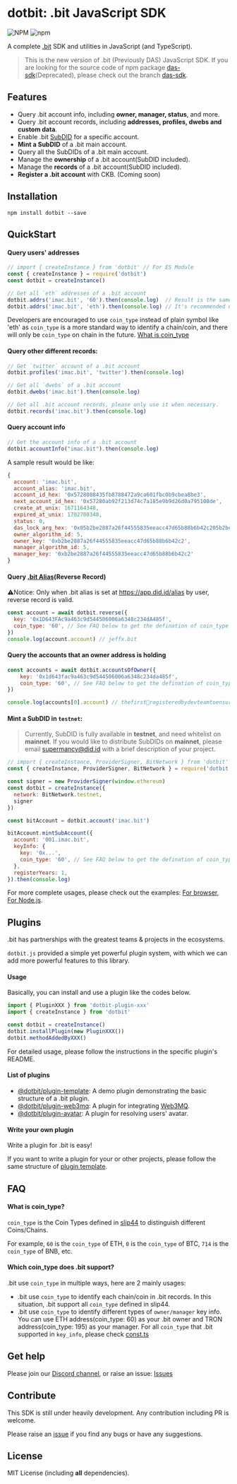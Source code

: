 dotbit: .bit JavaScript SDK
==================
![NPM](https://img.shields.io/npm/l/dotbit)
![npm](https://img.shields.io/npm/v/dotbit)

A complete [.bit](https://did.id) SDK and utilities in JavaScript (and TypeScript).

> This is the new version of .bit (Previously DAS) JavaScript SDK. If you are looking for the source code of npm package [das-sdk](https://www.npmjs.com/package/das-sdk)(Deprecated), please check out the branch [das-sdk](https://github.com/dotbitHQ/dotbit.js/tree/das-sdk).

## Features
- Query .bit account info, including **owner, manager, status**, and more.
- Query .bit account records, including **addresses, profiles, dwebs and custom data**.
- Enable .bit [SubDID](https://www.did.id/subdid) for a specific account.
- **Mint a SubDID** of a .bit main account.
- Query all the SubDIDs of a .bit main account.
- Manage the **ownership** of a .bit account(SubDID included).
- Manage the **records** of a .bit account(SubDID included).
- **Register a .bit account** with CKB. (Coming soon)

## Installation
```shell
npm install dotbit --save
```

## QuickStart
#### Query users' addresses
```javascript
// import { createInstance } from 'dotbit' // For ES Module
const { createInstance } = require('dotbit')
const dotbit = createInstance()

// Get all `eth` addresses of a .bit account
dotbit.addrs('imac.bit', '60').then(console.log)  // Result is the same as below, using coin_type
dotbit.addrs('imac.bit', 'eth').then(console.log) // It's recommended using coin_type as above, instead of symbol.
```

Developers are encouraged to use `coin_type` instead of plain symbol like 'eth' as `coin_type` is a more standard way to identify a chain/coin, and there will only be `coin_type` on chain in the future. [What is coin_type](https://github.com/dotbitHQ/dotbit.js#what-is-coin_type)

#### Query other different records:

```javascript
// Get `twitter` account of a .bit account
dotbit.profiles('imac.bit', 'twitter').then(console.log)

// Get all `dwebs` of a .bit account
dotbit.dwebs('imac.bit').then(console.log)

// Get all .bit account records, please only use it when necessary.
dotbit.records('imac.bit').then(console.log)
```

#### Query account info
```javascript
// Get the account info of a .bit account
dotbit.accountInfo("imac.bit").then(console.log)
```
A sample result would be like:
```javascript
{
  account: 'imac.bit',
  account_alias: 'imac.bit',
  account_id_hex: '0x5728088435fb8788472a9ca601fbc0b9cbea8be3',
  next_account_id_hex: '0x57280ab92f213d74c7a185e9b9d26d0a795108de',
  create_at_unix: 1671164348,
  expired_at_unix: 1702700348,
  status: 0,
  das_lock_arg_hex: '0x05b2be2887a26f44555835eeacc47d65b88b6b42c205b2be2887a26f44555835eeacc47d65b88b6b42c2',
  owner_algorithm_id: 5,
  owner_key: '0xb2be2887a26f44555835eeacc47d65b88b6b42c2',
  manager_algorithm_id: 5,
  manager_key: '0xb2be2887a26f44555835eeacc47d65b88b6b42c2'
}
```

#### Query [.bit Alias](https://www.did.id/bit-alias)(Reverse Record)
⚠️Notice: Only when .bit alias is set at https://app.did.id/alias by user, reverse record is valid.
```javascript
const account = await dotbit.reverse({
  key: '0x1D643FAc9a463c9d544506006a6348c234dA485f',
  coin_type: '60', // See FAQ below to get the defination of coin_type
})
console.log(account.account) // jeffx.bit
```
#### Query the accounts that an owner address is holding
```javascript
const accounts = await dotbit.accountsOfOwner({
    key: '0x1d643fac9a463c9d544506006a6348c234da485f',
    coin_type: '60', // See FAQ below to get the defination of coin_type
})

console.log(accounts[0].account) // thefirst💯registeredbydevteamtoensuredassuccessfullylaunched10.bit
```
#### Mint a SubDID in `testnet`:

> Currently, SubDID is fully available in **testnet**, and need whitelist on **mainnet**.
> If you would like to distribute SubDIDs on **mainnet**, please email [supermancy@did.id](supermancy@did.id) with a brief description of your project.

```javascript
// import { createInstance, ProviderSigner, BitNetwork } from 'dotbit' // For ES Module
const { createInstance, ProviderSigner, BitNetwork } = require('dotbit')

const signer = new ProviderSigner(window.ethereum)
const dotbit = createInstance({
  network: BitNetwork.testnet,
  signer
})

const bitAccount = dotbit.account('imac.bit')

bitAccount.mintSubAccount({
  account: '001.imac.bit',
  keyInfo: {
    key: '0x...',
    coin_type: '60', // See FAQ below to get the defination of coin_type
  },
  registerYears: 1,
}).then(console.log)
```

For more complete usages, please check out the examples: [For browser](./example/browser/index.js), [For Node.js](./example/node/mint-sub-account.js).

## Plugins
.bit has partnerships with the greatest teams & projects in the ecosystems.

`dotbit.js` provided a simple yet powerful plugin system, with which we can add more powerful features to this library.

#### Usage
Basically, you can install and use a plugin like the codes below.

```javascript
import { PluginXXX } from 'dotbit-plugin-xxx'
import { createInstance } from 'dotbit'

const dotbit = createInstance()
dotbit.installPlugin(new PluginXXX())
dotbit.methodAddedByXXX()
```

For detailed usage, please follow the instructions in the specific plugin's README.

#### List of plugins
- [@dotbit/plugin-template](./packages/plugin-template/README.md): A demo plugin demonstrating the basic structure of a .bit plugin.
- [@dotbit/plugin-web3mq](./packages/plugin-web3mq/README.md): A plugin for integrating [Web3MQ](https://www.web3messaging.online/).
- [@dotbit/plugin-avatar](./packages/plugin-avatar/README.md): A plugin for resolving users' avatar.

#### Write your own plugin
Write a plugin for .bit is easy! 

If you want to write a plugin for your or other projects, please follow the same structure of [plugin template](./packages/plugin-template/README.md).

## FAQ

#### What is coin_type?
`coin_type` is the Coin Types defined in [slip44](https://github.com/satoshilabs/slips/blob/master/slip-0044.md) to distinguish different Coins/Chains.

For example, `60` is the `coin_type` of ETH, `0` is the `coin_type` of BTC, `714` is the `coin_type` of BNB, etc.

#### Which coin_type does .bit support?

.bit use `coin_type` in multiple ways, here are 2 mainly usages:
- .bit use `coin_type` to identify each chain/coin in .bit records. In this situation, .bit support all `coin_type` defined in slip44.
- .bit use `coin_type` to identify different types of `owner/manager` key info. You can use ETH address(coin_type: 60) as your .bit owner and TRON address(coin_type: 195) as your manager. For all `coin_type` that .bit supported in `key_info`, please check [const.ts](./src/const.ts)


## Get help
Please join our [Discord channel](https://discord.gg/fVppR7z4ht), or raise an issue: [Issues](https://github.com/dotbitHQ/dotbit.js/issues)

## Contribute
This SDK is still under heavily development. Any contribution including PR is welcome.

Please raise an [issue](https://github.com/dotbitHQ/dotbit.js/issues) if you find any bugs or have any suggestions.

## License
MIT License (including **all** dependencies).

